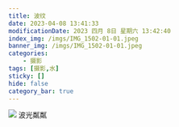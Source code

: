 ```yaml
---
title: 波纹
date: 2023-04-08 13:41:33
modificationDate: 2023 四月 8日 星期六 13:42:40
index_img: /imgs/IMG_1502-01-01.jpeg
banner_img: /imgs/IMG_1502-01-01.jpeg
categories: 
	- 摄影
tags: [摄影,水]
sticky: []
hide: false
category_bar: true
---
```

![](../../imgs/IMG_1502-01-01.jpeg)
波光粼粼